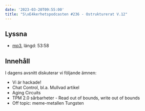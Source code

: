 ```yaml
---
date: '2023-03-20T09:55:00'
title: "S\xE4kerhetspodcasten #236 - Ostrukturerat V.12"
---
```

## Lyssna
* [mp3](https://traffic.libsyn.com/secure/sakerhetspodcasten/2023-03-15_Sakerhetspodcasten.mp3?dest-id=117848), längd: 53:58

## Innehåll
I dagens avsnitt diskuterar vi följande ämnen:  
* Vi är hackade! 
* Chat Control, bl.a. Mullvad artikel 
* Aging Circuits 
* TPM 2.0 sårbarheter - Read out of bounds, write out of bounds 
* Off topic: meme-metallen Tungsten 
